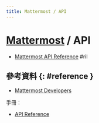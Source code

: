 ```yaml
---
title: Mattermost / API
---
```

# [Mattermost](mattermost.md) / API

  - [Mattermost API Reference](https://api.mattermost.com/) #ril

## 參考資料 {: #reference }

  - [Mattermost Developers](https://developers.mattermost.com/)

手冊：

  - [API Reference](https://api.mattermost.com/)
